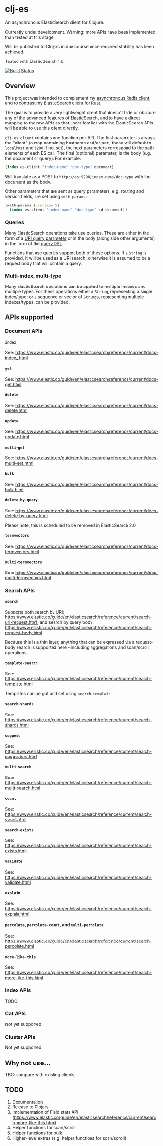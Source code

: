 # clj-es

An asynchronous ElasticSearch client for Clojure.

Currently under development.  Warning: more APIs have been implemented than tested at this stage.

Will be published to Clojars in due course once required stability has been achieved.

Tested with ElasticSearch 1.6.

[![Build Status](https://travis-ci.org/benashford/clj-es.svg?branch=master)](https://travis-ci.org/benashford/clj-es)

## Overview

This project was intended to complement my [asynchronous Redis client](https://github.com/benashford/redis-async), and to contrast my [ElasticSearch client for Rust](https://github.com/benashford/rs-es).

The goal is to provide a very lightweight client that doesn't hide or obscure any of the advanced features of ElasticSearch, and to have a direct mapping to the raw APIs so that users familiar with the ElasticSearch APIs will be able to use this client directly.

`clj-es.client` contains one function per API.  The first parameter is always the "client" (a map containing hostname and/or port, these will default to `localhost` and `9200` if not set), the next parameters correspond to the path elements of each ES call.  The final (optional) parameter, is the body (e.g. the document or query). For example:

```clojure
(index es-client "index-name" "doc-type" document)
```

Will translate as a POST to `http://es:9200/index-name/doc-type` with the document as the body.

Other parameters that are sent as query parameters, e.g. routing and version fields, are set using `with-params`:

```clojure
(with-params {:version 5}
  (index es-client "index-name" "doc-type" id document))
```

### Queries

Many ElasticSearch operations take use queries.  These are either in the form of a [URI query parameter](https://www.elastic.co/guide/en/elasticsearch/reference/current/search-uri-request.html) or in the body (along side other arguments) in the form of the [query DSL](https://www.elastic.co/guide/en/elasticsearch/reference/current/query-dsl.html).

Functions that use queries support both of these options.  If a `String` is provided, it will be used as a URI search; otherwise it is assumed to be a request body that will contain a query.

### Multi-index, multi-type

Many ElasticSearch operations can be applied to multiple indexes and multiple types.  For these operations either a `String`, representing a single index/type; or a sequence or vector of `String`s, representing multiple indexes/types, can be provided.

## APIs supported

### Document APIs

#### `index`

See: https://www.elastic.co/guide/en/elasticsearch/reference/current/docs-index_.html

#### `get`

See: https://www.elastic.co/guide/en/elasticsearch/reference/current/docs-get.html

#### `delete`

See: https://www.elastic.co/guide/en/elasticsearch/reference/current/docs-delete.html

#### `update`

See: https://www.elastic.co/guide/en/elasticsearch/reference/current/docs-update.html

#### `multi-get`

See: https://www.elastic.co/guide/en/elasticsearch/reference/current/docs-multi-get.html

#### `bulk`

See: https://www.elastic.co/guide/en/elasticsearch/reference/current/docs-bulk.html

#### `delete-by-query`

See: https://www.elastic.co/guide/en/elasticsearch/reference/current/docs-delete-by-query.html

Please note, this is scheduled to be removed in ElasticSearch 2.0

#### `termvectors`

See: https://www.elastic.co/guide/en/elasticsearch/reference/current/docs-termvectors.html

#### `multi-termvectors`

See: https://www.elastic.co/guide/en/elasticsearch/reference/current/docs-multi-termvectors.html

### Search APIs

#### `search`

Supports both search by URI: https://www.elastic.co/guide/en/elasticsearch/reference/current/search-uri-request.html, and search by query body: https://www.elastic.co/guide/en/elasticsearch/reference/current/search-request-body.html.

Because this is a thin layer, anything that can be expressed via a request-body search is supported here - including aggregations and scan/scroll operations.

#### `template-search`

See: https://www.elastic.co/guide/en/elasticsearch/reference/current/search-template.html

Templates can be got and set using `search-template`

#### `search-shards`

See: https://www.elastic.co/guide/en/elasticsearch/reference/current/search-shards.html

#### `suggest`

See: https://www.elastic.co/guide/en/elasticsearch/reference/current/search-suggesters.html

#### `multi-search`

See: https://www.elastic.co/guide/en/elasticsearch/reference/current/search-multi-search.html

#### `count`

See: https://www.elastic.co/guide/en/elasticsearch/reference/current/search-count.html

#### `search-exists`

See: https://www.elastic.co/guide/en/elasticsearch/reference/current/search-exists.html

#### `validate`

See: https://www.elastic.co/guide/en/elasticsearch/reference/current/search-validate.html

#### `explain`

See: https://www.elastic.co/guide/en/elasticsearch/reference/current/search-explain.html

#### `percolate`, `percolate-count`, and `multi-percolate`

See: https://www.elastic.co/guide/en/elasticsearch/reference/current/search-percolate.html

#### `more-like-this`

See: https://www.elastic.co/guide/en/elasticsearch/reference/current/search-more-like-this.html

### Index APIs

TODO

### Cat APIs

Not yet supported

### Cluster APIs

Not yet supported

## Why not use...

TBC: compare with existing clients

## TODO

1. Documentation
2. Release to Clojars
3. Implementation of Field stats API (https://www.elastic.co/guide/en/elasticsearch/reference/current/search-more-like-this.html)
4. Helper functions for scan/scroll
5. Helper functions for bulk
6. Higher-level extras (e.g. helper functions for scan/scroll)
